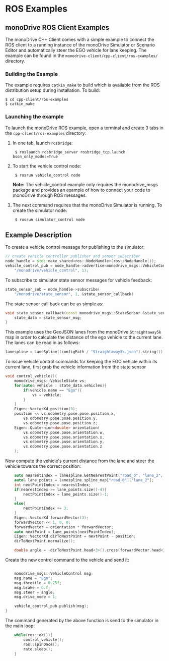 # ROS Examples

## monoDrive ROS Client Examples

The monoDrive C++ Client comes with a simple example to connect the ROS client
to a running instance of the monoDrive Simulator or Scenario Editor and 
automatically steer the EGO vehicle for lane keeping. The example can be found
in the `monodrive-client/cpp-client/ros-examples/` directory. 

### Building the Example

The example requires `catkin_make` to build which is available from the ROS 
distribution setup during installation. To build:

    $ cd cpp-client/ros-examples
    $ catkin_make

### Launching the example

To launch the monoDrive ROS example, open a terminal and create 3 tabs in the 
`cpp-client/ros-examples` directory:

1. In one tab, launch `rosbridge`: 

        $ roslaunch rosbridge_server rosbridge_tcp.launch bson_only_mode:=True

2. To start the vehicle control node:

        $ rosrun vehicle_control node

    **Note:** The vehicle_control example only requires the monodrive_msgs package 
    and provides an example of how to connect your code to monoDrive through ROS 
    messages.

3. The next command requires that the monoDrive Simulator is running. To create the simulator node:

        $ rosrun simulator_control node

## Example Description

To create a vehicle control message for publishing to the simulator:

```cpp
// create vehicle controller publisher and sensor subscriber
node_handle = std::make_shared<ros::NodeHandle>(ros::NodeHandle());
vehicle_control_pub = node_handle->advertise<monodrive_msgs::VehicleControl>(
    "/monodrive/vehicle_control", 1);
```

To subscribe to simulator state sensor messages for vehicle feedback:
```cpp
state_sensor_sub = node_handle->subscribe(
    "/monodrive/state_sensor", 1, &state_sensor_callback)
```

The state sensor call back can be as simple as:

```cpp
void state_sensor_callback(const monodrive_msgs::StateSensor &state_sensor_msg){
    state_data = state_sensor_msg;
}
```

This example uses the GeoJSON lanes from the monoDrive `Straightaway5k` map in 
order to calculate the distance of the ego vehicle to the current lane. The 
lanes can be read in as follows:

```cpp
lanespline = LaneSpline((configPath / "Straightaway5k.json").string());
```

To issue vehicle control commands for keeping the EGO vehicle within its current 
lane, first grab the vehicle information from the state sensor

```cpp
void control_vehicle(){
    monodrive_msgs::VehicleState vs;
    for(auto& vehicle : state_data.vehicles){
        if(vehicle.name == "Ego"){
            vs = vehicle;
        }
    }
    Eigen::VectorXd position(3);
    position << vs.odometry.pose.pose.position.x,
        vs.odometry.pose.pose.position.y,
        vs.odometry.pose.pose.position.z;
    Eigen::Quaternion<double> orientation(
        vs.odometry.pose.pose.orientation.w,
        vs.odometry.pose.pose.orientation.x,
        vs.odometry.pose.pose.orientation.y,
        vs.odometry.pose.pose.orientation.z
    );
```

Now compute the vehicle's current distance from the lane and steer the vehicle 
towards the correct position:

```cpp
    auto nearestIndex = lanespline.GetNearestPoint("road_0", "lane_2", position);
    auto& lane_points = lanespline.spline_map["road_0"]["lane_2"];
    int nextPointIndex = nearestIndex;
    if(nearestIndex >= lane_points.size()-4){
        nextPointIndex = lane_points.size()-1;
    }
    else{
        nextPointIndex += 3;
    }
    Eigen::VectorXd forwardVector(3);
    forwardVector << 1, 0, 0;
    forwardVector = orientation * forwardVector;
    auto nextPoint = lane_points[nextPointIndex];
    Eigen::VectorXd dirToNextPoint = nextPoint - position;
    dirToNextPoint.normalize();

    double angle = -dirToNextPoint.head<3>().cross(forwardVector.head<3>())[2];
```

Create the new control command to the vehicle and send it:

```cpp

    monodrive_msgs::VehicleControl msg;
    msg.name = "Ego";
    msg.throttle = 0.75f;
    msg.brake = 0.f;
    msg.steer = angle;
    msg.drive_mode = 1;

    vehicle_control_pub.publish(msg);
}
```

The command generated by the above function is send to the simulator in the 
main loop:

```cpp
    while(ros::ok()){
        control_vehicle();
        ros::spinOnce();
        rate.sleep();
    }
```